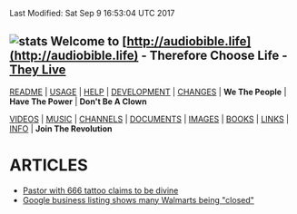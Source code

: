 Last Modified: Sat Sep  9 16:53:04 UTC 2017

## ![stats](https://c.statcounter.com/11415353/0/56f5f753/0/) Welcome to [http://audiobible.life](http://audiobible.life) - Therefore Choose Life - [They Live](https://www.youtube.com/watch?v=JI8AMRbqY6w)

[README](README.md) | [USAGE](USAGE.md) | [HELP](HELP.md) | [DEVELOPMENT](DEVELOPMENT.md) | [CHANGES](CHANGES.md) | **We The People** | **Have The Power** | **Don't Be A Clown**

[VIDEOS](VIDEOS.md) | [MUSIC](MUSIC.md) | [CHANNELS](CHANNELS.md) | [DOCUMENTS](DOCUMENTS.md) | [IMAGES](IMAGES.md) | [BOOKS](BOOKS.md) | [LINKS](LINKS.md) | [INFO](INFO.md) | **Join The Revolution**

ARTICLES
========

- [Pastor with 666 tattoo claims to be divine](http://www.cnn.com/2007/US/02/16/miami.preacher/index.html?_s=PM:US)
- [Google business listing shows many Walmarts being "closed"](http://www.4029tv.com/article/google-business-listing-shows-many-walmarts-being-closed/4958793)

